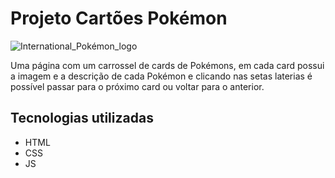 # Projeto Cartões Pokémon

![International_Pokémon_logo](https://github.com/Gisele-Nuness/projeto-pokemon/assets/133158107/432ee49d-a8b4-418e-8059-863215623dfd)

Uma página com um carrossel de cards de Pokémons, em cada card possui a imagem e a descrição de cada Pokémon e clicando nas setas laterias é possível passar para o próximo card ou voltar para o anterior.

## Tecnologias utilizadas
<ul>
  <li>HTML</li>
  <li>CSS</li>
  <li>JS</li>
</ul>
